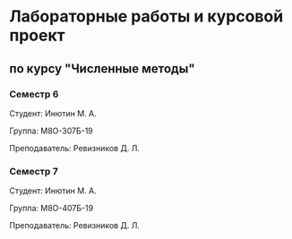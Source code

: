 # Лабораторные работы и курсовой проект

## по курсу "Численные методы"

### Семестр 6

Студент: Инютин М. А.

Группа: М8О-307Б-19

Преподаватель: Ревизников Д. Л.

### Семестр 7

Студент: Инютин М. А.

Группа: М8О-407Б-19

Преподаватель: Ревизников Д. Л.